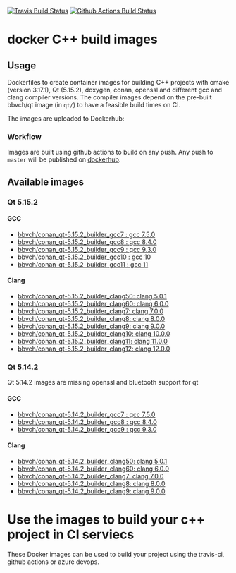 [![Travis Build Status](https://travis-ci.org/bbvch/docker_cpp_qt_builder_images.svg?branch=master)](https://travis-ci.org/bbvch/docker_cpp_qt_builder_images)
[![Github Actions Build Status](https://github.com/bbvch/docker_cpp_qt_builder_images/workflows/CI/badge.svg?branch=master)](https://github.com/bbvch/docker_cpp_qt_builder_images/actions)

# docker C++ build images

## Usage

Dockerfiles to create container images for building C++ projects with
cmake (version 3.17.1), Qt (5.15.2), doxygen, conan, openssl and different gcc and clang compiler versions.
The compiler images depend on the pre-built bbvch/qt image (in `qt/`) to have a feasible build times on CI.

The images are uploaded to Dockerhub:

### Workflow

Images are built using github actions to build on any push. Any push to `master` will be published on [dockerhub](https://hub.docker.com/u/bbvch). 

## Available images 

### Qt 5.15.2

#### GCC

- [bbvch/conan_qt-5.15.2_builder_gcc7 : gcc 7.5.0](https://hub.docker.com/r/bbvch/conan_qt-5.15.2_builder_gcc7)
- [bbvch/conan_qt-5.15.2_builder_gcc8 : gcc 8.4.0](https://hub.docker.com/r/bbvch/conan_qt-5.15.2_builder_gcc8)
- [bbvch/conan_qt-5.15.2_builder_gcc9 : gcc 9.3.0](https://hub.docker.com/r/bbvch/conan_qt-5.15.2_builder_gcc9)
- [bbvch/conan_qt-5.15.2_builder_gcc10 : gcc 10](https://hub.docker.com/r/bbvch/conan_qt-5.15.2_builder_gcc10)
- [bbvch/conan_qt-5.15.2_builder_gcc11 : gcc 11](https://hub.docker.com/r/bbvch/conan_qt-5.15.2_builder_gcc11)

#### Clang
- [bbvch/conan_qt-5.15.2_builder_clang50: clang 5.0.1](https://hub.docker.com/r/bbvch/conan_qt-5.15.2_builder_clang50)
- [bbvch/conan_qt-5.15.2_builder_clang60: clang 6.0.0](https://hub.docker.com/r/bbvch/conan_qt-5.15.2_builder_clang60)
- [bbvch/conan_qt-5.15.2_builder_clang7: clang 7.0.0](https://hub.docker.com/r/bbvch/conan_qt-5.15.2_builder_clang7)
- [bbvch/conan_qt-5.15.2_builder_clang8: clang 8.0.0](https://hub.docker.com/r/bbvch/conan_qt-5.15.2_builder_clang8)
- [bbvch/conan_qt-5.15.2_builder_clang9: clang 9.0.0](https://hub.docker.com/r/bbvch/conan_qt-5.15.2_builder_clang9)
- [bbvch/conan_qt-5.15.2_builder_clang10: clang 10.0.0](https://hub.docker.com/r/bbvch/conan_qt-5.15.2_builder_clang10)
- [bbvch/conan_qt-5.15.2_builder_clang11: clang 11.0.0](https://hub.docker.com/r/bbvch/conan_qt-5.15.2_builder_clang11)
- [bbvch/conan_qt-5.15.2_builder_clang12: clang 12.0.0](https://hub.docker.com/r/bbvch/conan_qt-5.15.2_builder_clang12)


### Qt 5.14.2 

Qt 5.14.2 images are missing openssl and bluetooth support for qt

#### GCC

- [bbvch/conan_qt-5.14.2_builder_gcc7 : gcc 7.5.0](https://hub.docker.com/r/bbvch/conan_qt-5.14.2_builder_gcc7)
- [bbvch/conan_qt-5.14.2_builder_gcc8 : gcc 8.4.0](https://hub.docker.com/r/bbvch/conan_qt-5.14.2_builder_gcc8)
- [bbvch/conan_qt-5.14.2_builder_gcc9 : gcc 9.3.0](https://hub.docker.com/r/bbvch/conan_qt-5.14.2_builder_gcc9)

#### Clang
- [bbvch/conan_qt-5.14.2_builder_clang50: clang 5.0.1](https://hub.docker.com/r/bbvch/conan_qt-5.14.2_builder_clang50)
- [bbvch/conan_qt-5.14.2_builder_clang60: clang 6.0.0](https://hub.docker.com/r/bbvch/conan_qt-5.14.2_builder_clang60)
- [bbvch/conan_qt-5.14.2_builder_clang7: clang 7.0.0](https://hub.docker.com/r/bbvch/conan_qt-5.14.2_builder_clang7)
- [bbvch/conan_qt-5.14.2_builder_clang8: clang 8.0.0](https://hub.docker.com/r/bbvch/conan_qt-5.14.2_builder_clang8)
- [bbvch/conan_qt-5.14.2_builder_clang9: clang 9.0.0](https://hub.docker.com/r/bbvch/conan_qt-5.14.2_builder_clang9)

# Use the images to build your c++ project in CI serviecs

These Docker images can be used to build your project using the travis-ci, github actions or azure devops.
